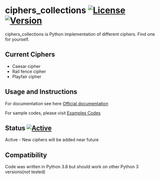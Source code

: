 # ciphers_collections  [![License](https://img.shields.io/badge/License-MIT-green)](https://github.com/Jaco020/ciphers_collections/blob/master/LICENSE) [![Version](https://img.shields.io/badge/Python-3.8-blue)](https://www.python.org/downloads/release/python-380/)

ciphers_collections is Python implementation of different ciphers. Find one for yourself.

## Current Ciphers  
- Caesar cipher  
- Rail fence cipher  
- Playfair cipher  

## Usage and Instructions

For documentation see here [Official documentation](https://github.com/Jaco020/Ciphers/blob/master/docs/Documentation.md)

For sample codes, please visit [Examples Codes](https://github.com/Jaco020/Ciphers/tree/master/exampl)

## Status  [![Active](https://img.shields.io/badge/Status-Active-brightgreen)](https://github.com/Jaco020/ciphers_collections)
Active - New ciphers will be added near future

## Compatibility

Code was written in Python 3.8 but should work on other Python 3 versions(not tested)
